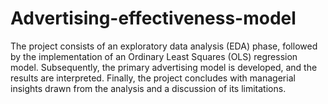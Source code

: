 # Advertising-effectiveness-model
The project consists of an exploratory data analysis (EDA) phase, followed by the implementation of an Ordinary Least Squares (OLS) regression model. Subsequently, the primary advertising model is developed, and the results are interpreted. Finally, the project concludes with managerial insights drawn from the analysis and a discussion of its limitations.
